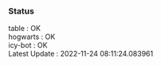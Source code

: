 ### Status


table : OK  
hogwarts : OK  
icy-bot : OK  
Latest Update : 2022-11-24 08:11:24.083961
